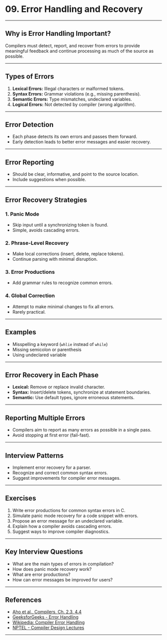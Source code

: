 # 09. Error Handling and Recovery

---

## Why is Error Handling Important?

Compilers must detect, report, and recover from errors to provide meaningful feedback and continue processing as much of the source as possible.

---

## Types of Errors

1. **Lexical Errors:** Illegal characters or malformed tokens.
2. **Syntax Errors:** Grammar violations (e.g., missing parenthesis).
3. **Semantic Errors:** Type mismatches, undeclared variables.
4. **Logical Errors:** Not detected by compiler (wrong algorithm).

---

## Error Detection

- Each phase detects its own errors and passes them forward.
- Early detection leads to better error messages and easier recovery.

---

## Error Reporting

- Should be clear, informative, and point to the source location.
- Include suggestions when possible.

---

## Error Recovery Strategies

### 1. Panic Mode

- Skip input until a synchronizing token is found.
- Simple, avoids cascading errors.

### 2. Phrase-Level Recovery

- Make local corrections (insert, delete, replace tokens).
- Continue parsing with minimal disruption.

### 3. Error Productions

- Add grammar rules to recognize common errors.

### 4. Global Correction

- Attempt to make minimal changes to fix all errors.
- Rarely practical.

---

## Examples

- Misspelling a keyword (`whlie` instead of `while`)
- Missing semicolon or parenthesis
- Using undeclared variable

---

## Error Recovery in Each Phase

- **Lexical:** Remove or replace invalid character.
- **Syntax:** Insert/delete tokens, synchronize at statement boundaries.
- **Semantic:** Use default types, ignore erroneous statements.

---

## Reporting Multiple Errors

- Compilers aim to report as many errors as possible in a single pass.
- Avoid stopping at first error (fail-fast).

---

## Interview Patterns

- Implement error recovery for a parser.
- Recognize and correct common syntax errors.
- Suggest improvements for compiler error messages.

---

## Exercises

1. Write error productions for common syntax errors in C.
2. Simulate panic mode recovery for a code snippet with errors.
3. Propose an error message for an undeclared variable.
4. Explain how a compiler avoids cascading errors.
5. Suggest ways to improve compiler diagnostics.

---

## Key Interview Questions

- What are the main types of errors in compilation?
- How does panic mode recovery work?
- What are error productions?
- How can error messages be improved for users?

---

## References

- [Aho et al., Compilers, Ch. 2.3, 4.4](https://www.pearson.com/en-us/subject-catalog/p/compilers-principles-techniques-and-tools-global-edition/P200000001288/9781292100555)
- [GeeksforGeeks - Error Handling](https://www.geeksforgeeks.org/error-handling-in-compiler-design/)
- [Wikipedia: Compiler Error Handling](https://en.wikipedia.org/wiki/Compiler#Error_handling)
- [NPTEL - Compiler Design Lectures](https://nptel.ac.in/courses/106/105/106105190/)

---
